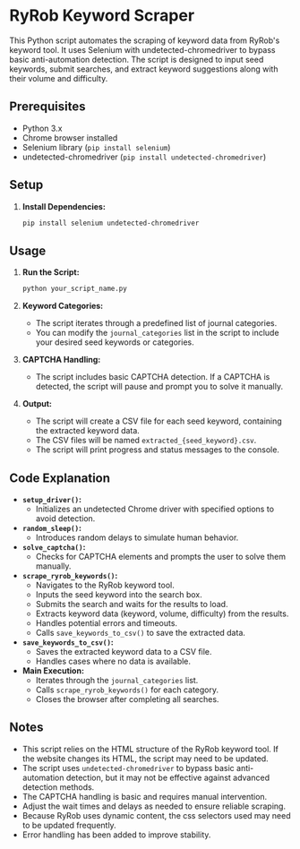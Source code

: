 # RyRob Keyword Scraper

This Python script automates the scraping of keyword data from RyRob's keyword tool. It uses Selenium with undetected-chromedriver to bypass basic anti-automation detection. The script is designed to input seed keywords, submit searches, and extract keyword suggestions along with their volume and difficulty.

## Prerequisites

* Python 3.x
* Chrome browser installed
* Selenium library (`pip install selenium`)
* undetected-chromedriver (`pip install undetected-chromedriver`)

## Setup

1.  **Install Dependencies:**

    ```bash
    pip install selenium undetected-chromedriver
    ```

## Usage

1.  **Run the Script:**

    ```bash
    python your_script_name.py
    ```

2.  **Keyword Categories:**
    * The script iterates through a predefined list of journal categories.
    * You can modify the `journal_categories` list in the script to include your desired seed keywords or categories.
3.  **CAPTCHA Handling:**
    * The script includes basic CAPTCHA detection. If a CAPTCHA is detected, the script will pause and prompt you to solve it manually.
4.  **Output:**
    * The script will create a CSV file for each seed keyword, containing the extracted keyword data.
    * The CSV files will be named `extracted_{seed_keyword}.csv`.
    * The script will print progress and status messages to the console.

## Code Explanation

* **`setup_driver()`:**
    * Initializes an undetected Chrome driver with specified options to avoid detection.
* **`random_sleep()`:**
    * Introduces random delays to simulate human behavior.
* **`solve_captcha()`:**
    * Checks for CAPTCHA elements and prompts the user to solve them manually.
* **`scrape_ryrob_keywords()`:**
    * Navigates to the RyRob keyword tool.
    * Inputs the seed keyword into the search box.
    * Submits the search and waits for the results to load.
    * Extracts keyword data (keyword, volume, difficulty) from the results.
    * Handles potential errors and timeouts.
    * Calls `save_keywords_to_csv()` to save the extracted data.
* **`save_keywords_to_csv()`:**
    * Saves the extracted keyword data to a CSV file.
    * Handles cases where no data is available.
* **Main Execution:**
    * Iterates through the `journal_categories` list.
    * Calls `scrape_ryrob_keywords()` for each category.
    * Closes the browser after completing all searches.

## Notes

* This script relies on the HTML structure of the RyRob keyword tool. If the website changes its HTML, the script may need to be updated.
* The script uses `undetected-chromedriver` to bypass basic anti-automation detection, but it may not be effective against advanced detection methods.
* The CAPTCHA handling is basic and requires manual intervention.
* Adjust the wait times and delays as needed to ensure reliable scraping.
* Because RyRob uses dynamic content, the css selectors used may need to be updated frequently.
* Error handling has been added to improve stability.
